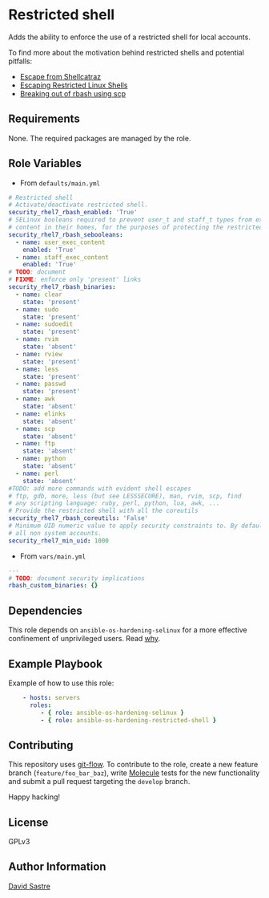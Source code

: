 # Restricted shell

Adds the ability to enforce the use of a restricted shell for local accounts.

To find more about the motivation behind restricted shells and potential
pitfalls:

- [Escape from Shellcatraz](https://speakerdeck.com/knaps/escape-from-shellcatraz-breaking-out-of-restricted-unix-shells)
- [Escaping Restricted Linux Shells](https://pen-testing.sans.org/blog/pen-testing/2012/06/06/escaping-restricted-linux-shells)
- [Breaking out of rbash using scp](http://pentestmonkey.net/blog/rbash-scp)

## Requirements

None. The required packages are managed by the role.

## Role Variables

- From `defaults/main.yml`

```yml
# Restricted shell
# Activate/deactivate restricted shell.
security_rhel7_rbash_enabled: 'True'
# SELinux booleans required to prevent user_t and staff_t types from executing
# content in their homes, for the purposes of protecting the restricted shell.
security_rhel7_rbash_sebooleans:
  - name: user_exec_content
    enabled: 'True'
  - name: staff_exec_content
    enabled: 'True'
# TODO: document
# FIXME: enforce only 'present' links
security_rhel7_rbash_binaries:
  - name: clear
    state: 'present'
  - name: sudo
    state: 'present'
  - name: sudoedit
    state: 'present'
  - name: rvim
    state: 'absent'
  - name: rview
    state: 'present'
  - name: less
    state: 'present'
  - name: passwd
    state: 'present'
  - name: awk
    state: 'absent'
  - name: elinks
    state: 'absent'
  - name: scp
    state: 'absent'
  - name: ftp
    state: 'absent'
  - name: python
    state: 'absent'
  - name: perl
    state: 'absent'
#TODO: add more commands with evident shell escapes
# ftp, gdb, more, less (but see LESSSECURE), man, rvim, scp, find
# any scripting language: ruby, perl, python, lua, awk, ...
# Provide the restricted shell with all the coreutils
security_rhel7_rbash_coreutils: 'False'
# Minimum UID numeric value to apply security constraints to. By default,
# all non system accounts.
security_rhel7_min_uid: 1000
```

- From `vars/main.yml`

```yml
---
# TODO: document security implications
rbash_custom_binaries: {}
```

## Dependencies

This role depends on `ansible-os-hardening-selinux` for a more effective confinement
of unprivileged users.
Read [why](https://access.redhat.com/documentation/en-US/Red_Hat_Enterprise_Linux/7/html/SELinux_Users_and_Administrators_Guide/sect-Security-Enhanced_Linux-Confining_Users-Booleans_for_Users_Executing_Applications.html).

## Example Playbook

Example of how to use this role:

```yml
    - hosts: servers
      roles:
         - { role: ansible-os-hardening-selinux }
         - { role: ansible-os-hardening-restricted-shell }
```

## Contributing

This repository uses [git-flow](http://nvie.com/posts/a-successful-git-branching-model/).
To contribute to the role, create a new feature branch (`feature/foo_bar_baz`),
write [Molecule](http://molecule.readthedocs.io/en/master/index.html) tests for the new functionality
and submit a pull request targeting the `develop` branch.

Happy hacking!

## License

GPLv3

## Author Information

[David Sastre](david.sastre@redhat.com)
